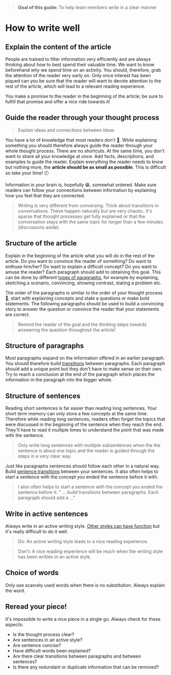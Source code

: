 > **Goal of this guide:** To help team members write in a clear manner

# How to write well

## Explain the content of the article

People are trained to filter information very efficiently and are always thinking about how to best spend their valuable time. We want to know beforehand why we spend time on an activity. You should, therefore, grab the attention of the reader very early on. Only once interest has been piqued can you be sure that the reader will want to devote attention to the rest of the article, which will lead to a relevant reading experience. 

You make a promise to the reader in the beginning of the article; be sure to fulfill that promise and offer a nice ride towards it!

## Guide the reader through your thought process

> Explain ideas and connections between ideas

You have a lot of knowledge that most readers don't 💾. While explaining something you should therefore always guide the reader through your whole thought process. There are no shortcuts. At the same time, you don't want to share all your knowledge at once. Add facts, descriptions, and examples to guide the reader.
Explain everything the reader needs to know but nothing more, the **article should be as small as possible**. This is difficult so take your time! 🕗

Information in your brain is, hopefully 😁, somewhat ordered. Make sure readers can follow your connections between information by explaining how you feel that they are connected.

 > Writing is very different from conversing. Think about transitions in conversations. These happen naturally but are very chaotic. It's sparse that thought processes get fully explained or that the conversation stays with the same topic for longer than a few minutes (discussions aside).

## Sructure of the article

Explain in the beginning of the article what you will do in the rest of the article. Do you want to convince the reader of something? Do want to enthuse him/her? Do want to explain a difficult concept? Do you want to amuse the reader?
Each paragraph should add to obtaining this goal. This can be done by different [types of paragraphs](http://patternbasedwriting.com/elementary_writing_success/paragraph-examples/), for example by explaining, sketching a scenario, convincing, showing contrast, stating a problem etc.

The order of the paragraphs is similar to the order of your thought process 💭; start with explaining concepts and state a questions or make bold statements. The following paragraphs should be used to build a convincing story to answer the question or convince the reader that your statements are correct.

> Remind the reader of the goal and the thinking steps towards answering the question throughout the article!


## Structure of paragraphs

Most paragraphs expand on the information offered in an earlier paragraph. You should therefore build [transitions](../transitions/) between paragraphs.
Each paragraph should add a unique point but they don't have to make sense on their own. Try to reach a conclusion at the end of the paragraph which places the information in the paragraph into the bigger whole.

## Structure of sentences

Reading short sentences is far easier than reading long sentences. Your short term memory can only store a few concepts at the same time. Therefore while reading long sentences, readers often forget the topics that were discussed in the beginning of the sentence when they reach the end. They'll have to read it multiple times to understand the point that was made with the sentence.

> Only write long sentences with multiple subsentences when the the sentence is about one topic and the reader is guided through the steps in a very clear way.

Just like paragraphs sentences should follow each other in a natural way. Build [sentence transitions](https://writing.wisc.edu/Handbook/Transitions.html) between your sentences. It also often helps to start a sentence with the concept you ended the sentence before it with.

> I also often helps to start a sentence with the concept you ended the sentence before it:
" ... build transitions between paragraphs.
Each paragraph should add a ..."

## Write in active sentences

Always write in an active writing style. [Other styles can have function](https://writing.wisc.edu/Handbook/CCS_activevoice.html) but it's really difficult to do it well.

> Do: An active writing style leads to a nice reading experience.

> Don't: A nice reading experience will be reach when the writing style has been written in an active style.

## Choice of words

Only use scarcely used words when there is no substitution. Always explain the word.

## Reread your piece!

It's impossible to write a nice piece in a single go. Always check for these aspects:

* Is the thought process clear?
* Are sentences in an active style?
* Are sentence concise?
* Have difficult words been explained?
* Are there clear transitions between paragraphs and between sentences?
* Is there any redundant or duplicate information that can be removed?
